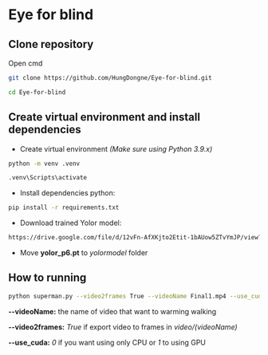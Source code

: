 # Eye for blind
 
## Clone repository

Open cmd

```bash
git clone https://github.com/HungDongne/Eye-for-blind.git

cd Eye-for-blind
```

## Create virtual environment and install dependencies

- Create virtual environment *(Make sure using Python 3.9.x)*

```bash
python -m venv .venv

.venv\Scripts\activate
```

- Install dependencies python:

```bash
pip install -r requirements.txt
```

- Download trained Yolor model:

```bash
https://drive.google.com/file/d/12vFn-AfXKjto2Etit-1bAUow5ZTvYmJP/view?usp=sharing
```

- Move **yolor_p6.pt** to *yolormodel* folder

## How to running

```bash
python superman.py --video2frames True --videoName Final1.mp4 --use_cuda 0
```

**--videoName:** the name of video that want to warming walking

**--video2frames:** *True* if export video to frames in *video/(videoName)*

**--use_cuda:** *0* if you want using only CPU or *1* to using GPU